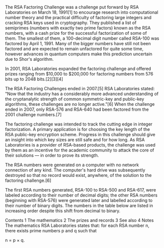 
The RSA Factoring Challenge was a challenge put forward by RSA Laboratories on March 18, 1991[1] to encourage research into computational number theory and the practical difficulty of factoring large integers and cracking RSA keys used in cryptography. They published a list of semiprimes (numbers with exactly two prime factors) known as the RSA numbers, with a cash prize for the successful factorization of some of them. The smallest of them, a 100-decimal digit number called RSA-100 was factored by April 1, 1991. Many of the bigger numbers have still not been factored and are expected to remain unfactored for quite some time, however advances in quantum computers make this prediction uncertain due to Shor's algorithm.

In 2001, RSA Laboratories expanded the factoring challenge and offered prizes ranging from $10,000 to $200,000 for factoring numbers from 576 bits up to 2048 bits.[2][3][4]

The RSA Factoring Challenges ended in 2007.[5] RSA Laboratories stated: "Now that the industry has a considerably more advanced understanding of the cryptanalytic strength of common symmetric-key and public-key algorithms, these challenges are no longer active."[6] When the challenge ended in 2007, only RSA-576 and RSA-640 had been factored from the 2001 challenge numbers.[7]

The factoring challenge was intended to track the cutting edge in integer factorization. A primary application is for choosing the key length of the RSA public-key encryption scheme. Progress in this challenge should give an insight into which key sizes are still safe and for how long. As RSA Laboratories is a provider of RSA-based products, the challenge was used by them as an incentive for the academic community to attack the core of their solutions — in order to prove its strength.

The RSA numbers were generated on a computer with no network connection of any kind. The computer's hard drive was subsequently destroyed so that no record would exist, anywhere, of the solution to the factoring challenge.[6]

The first RSA numbers generated, RSA-100 to RSA-500 and RSA-617, were labeled according to their number of decimal digits; the other RSA numbers (beginning with RSA-576) were generated later and labelled according to their number of binary digits. The numbers in the table below are listed in increasing order despite this shift from decimal to binary.


Contents
1	The mathematics
2	The prizes and records
3	See also
4	Notes
The mathematics
RSA Laboratories states that: for each RSA number n, there exists prime numbers p and q such that

n = p × q.
